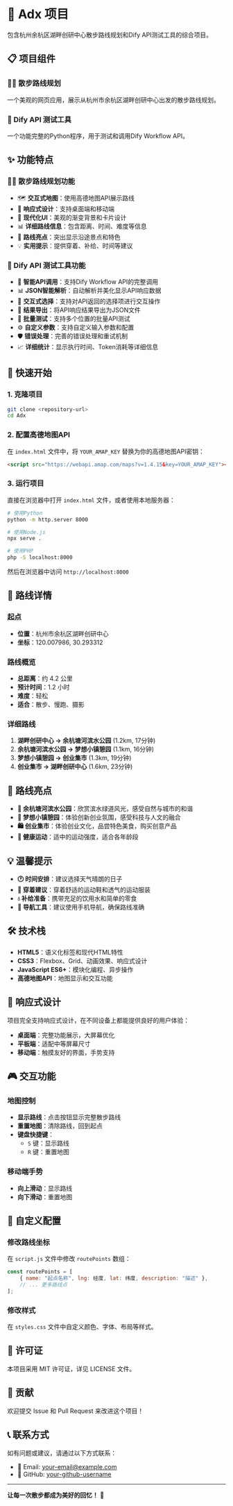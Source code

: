 # 🌟 Adx 项目

包含杭州余杭区湖畔创研中心散步路线规划和Dify API测试工具的综合项目。

## 📋 项目组件

### 🏃‍♂️ 散步路线规划
一个美观的网页应用，展示从杭州市余杭区湖畔创研中心出发的散步路线规划。

### 🔧 Dify API 测试工具
一个功能完整的Python程序，用于测试和调用Dify Workflow API。

## ✨ 功能特点

### 🏃‍♂️ 散步路线规划功能
- 🗺️ **交互式地图**：使用高德地图API展示路线
- 📱 **响应式设计**：支持桌面端和移动端
- 🎨 **现代化UI**：美观的渐变背景和卡片设计
- 📊 **详细路线信息**：包含距离、时间、难度等信息
- 🌟 **路线亮点**：突出显示沿途景点和特色
- 💡 **实用提示**：提供穿着、补给、时间等建议

### 🔧 Dify API 测试工具功能
- 🚀 **智能API调用**：支持Dify Workflow API的完整调用
- 📊 **JSON智能解析**：自动解析并美化显示API响应数据
- 🎯 **交互式选择**：支持对API返回的选择项进行交互操作
- 💾 **结果导出**：将API响应结果导出为JSON文件
- 🔄 **批量测试**：支持多个位置的批量API测试
- ⚙️ **自定义参数**：支持自定义输入参数和配置
- 🛡️ **错误处理**：完善的错误处理和重试机制
- 📈 **详细统计**：显示执行时间、Token消耗等详细信息

## 🚀 快速开始

### 1. 克隆项目
```bash
git clone <repository-url>
cd Adx
```

### 2. 配置高德地图API
在 `index.html` 文件中，将 `YOUR_AMAP_KEY` 替换为你的高德地图API密钥：

```html
<script src="https://webapi.amap.com/maps?v=1.4.15&key=YOUR_AMAP_KEY"></script>
```

### 3. 运行项目
直接在浏览器中打开 `index.html` 文件，或者使用本地服务器：

```bash
# 使用Python
python -m http.server 8000

# 使用Node.js
npx serve .

# 使用PHP
php -S localhost:8000
```

然后在浏览器中访问 `http://localhost:8000`

## 📍 路线详情

### 起点
- **位置**：杭州市余杭区湖畔创研中心
- **坐标**：120.007986, 30.293312

### 路线概览
- **总距离**：约 4.2 公里
- **预计时间**：1.2 小时
- **难度**：轻松
- **适合**：散步、慢跑、摄影

### 详细路线
1. **湖畔创研中心 → 余杭塘河滨水公园** (1.2km, 17分钟)
2. **余杭塘河滨水公园 → 梦想小镇憩园** (1.1km, 16分钟)
3. **梦想小镇憩园 → 创业集市** (1.3km, 19分钟)
4. **创业集市 → 湖畔创研中心** (1.6km, 23分钟)

## 🌟 路线亮点

- **🌿 余杭塘河滨水公园**：欣赏滨水绿道风光，感受自然与城市的和谐
- **🏢 梦想小镇憩园**：体验创新创业氛围，感受科技与人文的融合
- **🛍️ 创业集市**：体验创业文化，品尝特色美食，购买创意产品
- **💪 健康运动**：适中的运动强度，适合各年龄段

## 💡 温馨提示

- **🕐 时间安排**：建议选择天气晴朗的日子
- **👕 穿着建议**：穿着舒适的运动鞋和透气的运动服装
- **💧 补给准备**：携带充足的饮用水和简单的零食
- **📱 导航工具**：建议使用手机导航，确保路线准确

## 🛠️ 技术栈

- **HTML5**：语义化标签和现代HTML特性
- **CSS3**：Flexbox、Grid、动画效果、响应式设计
- **JavaScript ES6+**：模块化编程、异步操作
- **高德地图API**：地图显示和交互功能

## 📱 响应式设计

项目完全支持响应式设计，在不同设备上都能提供良好的用户体验：

- **桌面端**：完整功能展示，大屏幕优化
- **平板端**：适配中等屏幕尺寸
- **移动端**：触摸友好的界面，手势支持

## 🎮 交互功能

### 地图控制
- **显示路线**：点击按钮显示完整散步路线
- **重置地图**：清除路线，回到起点
- **键盘快捷键**：
  - `S` 键：显示路线
  - `R` 键：重置地图

### 移动端手势
- **向上滑动**：显示路线
- **向下滑动**：重置地图

## 🔧 自定义配置

### 修改路线坐标
在 `script.js` 文件中修改 `routePoints` 数组：

```javascript
const routePoints = [
    { name: "起点名称", lng: 经度, lat: 纬度, description: "描述" },
    // ... 更多路线点
];
```

### 修改样式
在 `styles.css` 文件中自定义颜色、字体、布局等样式。

## 📄 许可证

本项目采用 MIT 许可证，详见 LICENSE 文件。

## 🤝 贡献

欢迎提交 Issue 和 Pull Request 来改进这个项目！

## 📞 联系方式

如有问题或建议，请通过以下方式联系：

- 📧 Email: your-email@example.com
- 🐙 GitHub: [your-github-username](https://github.com/your-github-username)

---

**让每一次散步都成为美好的回忆！** 🌟 